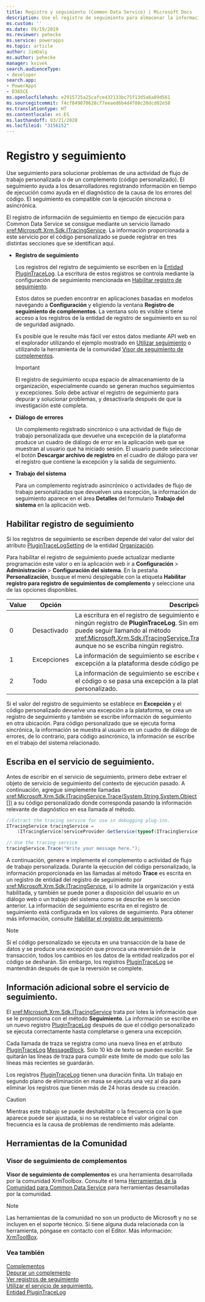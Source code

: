 ```yaml
---
title: Registro y seguimiento (Common Data Service) | Microsoft Docs
description: Use el registro de seguimiento para almacenar la información de ejecución de los complementos para ayudar en la depuración de los complementos.
ms.custom: ''
ms.date: 09/19/2019
ms.reviewer: pehecke
ms.service: powerapps
ms.topic: article
author: JimDaly
ms.author: pehecke
manager: kvivek
search.audienceType:
- developer
search.app:
- PowerApps
- D365CE
ms.openlocfilehash: e2915725a25cafce432133bc75f13d5a6a89d561
ms.sourcegitcommit: f4cf849070628cf7eeaed6b4d4f08c20dcd02e58
ms.translationtype: HT
ms.contentlocale: es-ES
ms.lasthandoff: 03/21/2020
ms.locfileid: "3156152"
---
```

# <a name="tracing-and-logging"></a>Registro y seguimiento

Use seguimiento para solucionar problemas de una actividad de flujo de trabajo personalizada o de un complemento (código personalizado). El seguimiento ayuda a los desarrolladores registrando información en tiempo de ejecución como ayuda en el diagnóstico de la causa de los errores del código. El seguimiento es compatible con la ejecución síncrona o asincrónica.
  
El registro de información de seguimiento en tiempo de ejecución para Common Data Service se consigue mediante un servicio llamado <xref:Microsoft.Xrm.Sdk.ITracingService>. La información proporcionada a este servicio por el código personalizado se puede registrar en tres distintas secciones que se identifican aquí.  

- **Registro de seguimiento**  
  
    Los registros del registro de seguimiento se escriben en la [Entidad PluginTraceLog](reference/entities/plugintracelog.md). La escritura de estos registros se controla mediante la configuración de seguimiento mencionada en [Habilitar registro de seguimiento](#enable-trace-logging).

    Estos datos se pueden encontrar en aplicaciones basadas en modelos navegando a **Configuración** y eligiendo la ventana **Registro de seguimiento de complementos**. La ventana solo es visible si tiene acceso a los registros de la entidad de registro de seguimiento en su rol de seguridad asignado.

    Es posible que le resulte más fácil ver estos datos mediante API web en el explorador utilizando el ejemplo mostrado en [Utilizar seguimiento](debug-plug-in.md#use-tracing) o utilizando la herramienta de la comunidad [Visor de seguimiento de complementos](#plug-in-trace-viewer).

    > [!IMPORTANT]
    > El registro de seguimiento ocupa espacio de almacenamiento de la organización, especialmente cuando se generan muchos seguimientos y excepciones. Solo debe activar el registro de seguimiento para depurar y solucionar problemas, y desactivarla después de que la investigación esté completa.  
  
- **Diálogo de errores**  
  
     Un complemento registrado sincrónico o una actividad de flujo de trabajo personalizada que devuelve una excepción de la plataforma produce un cuadro de diálogo de error en la aplicación web que se muestran al usuario que ha iniciado sesión. El usuario puede seleccionar el botón **Descargar archivo de registro** en el cuadro de diálogo para ver el registro que contiene la excepción y la salida de seguimiento.  
  
- **Trabajo del sistema**  
  
     Para un complemento registrado asincrónico o actividades de flujo de trabajo personalizadas que devuelven una excepción, la información de seguimiento aparece en el área **Detalles** del formulario **Trabajo del sistema** en la aplicación web.  
  
<a name="bkmk_trace-settings"></a>

## <a name="enable-trace-logging"></a>Habilitar registro de seguimiento

Si los registros de seguimiento se escriben depende del valor del valor del atributo [PluginTraceLogSetting](/powerapps/developer/common-data-service/reference/entities/organization#BKMK_PluginTraceLogSetting) de la entidad [Organización](/powerapps/developer/common-data-service/reference/entities/organization).

Para habilitar el registro de seguimiento puede actualizar mediante programación este valor o en la aplicación web ir a **Configuración** > **Administración** > **Configuración del sistema**. En la pestaña **Personalización**, busque el menú desplegable con la etiqueta **Habilitar registro para registro de seguimientos de complemento** y seleccione una de las opciones disponibles.  
  
|Value|Opción|Descripción|  
|------------|-----------------|-----------------|  
|0|Desactivado|La escritura en el registro de seguimiento está deshabilitada. No se creará ningún registro de **PluginTraceLog**. Sin embargo, el código personalizado puede seguir llamando al método <xref:Microsoft.Xrm.Sdk.ITracingService.Trace(System.String,System.Object[])> aunque no se escriba ningún registro.|  
|1|Excepciones|La información de seguimiento se escribe en el registro si se pasa una excepción a la plataforma desde código personalizado.|  
|2|Todo|La información de seguimiento se escribe en el registro cuando se completa el código o se pasa una excepción a la plataforma desde el código personalizado.|  
  
Si el valor del registro de seguimiento se establece en **Excepción** y el código personalizado devuelve una excepción a la plataforma, se crea un registro de seguimiento y también se escribe información de seguimiento en otra ubicación. Para código personalizado que se ejecuta forma sincrónica, la información se muestra al usuario en un cuadro de diálogo de errores, de lo contrario, para código asincrónico, la información se escribe en el trabajo del sistema relacionado.  

## <a name="write-to-the-tracing-service"></a>Escriba en el servicio de seguimiento.

Antes de escribir en el servicio de seguimiento, primero debe extraer el objeto de servicio de seguimiento del contexto de ejecución pasado. A continuación, agregue simplemente llamadas <xref:Microsoft.Xrm.Sdk.ITracingService.Trace(System.String,System.Object[])> a su código personalizado donde corresponda pasando la información relevante de diagnóstico en esa llamada al método.  

  
 ```csharp
//Extract the tracing service for use in debugging plug-ins.
 ITracingService tracingService =
     (ITracingService)serviceProvider.GetService(typeof(ITracingService));

 // Use the tracing service 
 tracingService.Trace("Write your message here.");
 
```

A continuación, genere e implemente el complemento o actividad de flujo de trabajo personalizada. Durante la ejecución del código personalizado, la información proporcionada en las llamadas al método **Trace** es escrita en un registro de entidad del registro de seguimiento por <xref:Microsoft.Xrm.Sdk.ITracingService>, si lo admite la organización y está habilitada, y también se puede poner a disposición del usuario en un diálogo web o un trabajo del sistema como se describe en la sección anterior. La información de seguimiento escrita en el registro de seguimiento está configurada en los valores de seguimiento. Para obtener más información, consulte [Habilitar el registro de seguimiento](#bkmk_trace-settings).  
  
> [!NOTE]
> Si el código personalizado se ejecuta en una transacción de la base de datos y se produce una excepción que provoca una reversión de la transacción, todos los cambios en los datos de la entidad realizados por el código se desharán. Sin embargo, los registros [PluginTraceLog](reference/entities/plugintracelog.md) se mantendrán después de que la reversión se complete.  
  
## <a name="additional-information-about-the-tracing-service"></a>Información adicional sobre el servicio de seguimiento.

El <xref:Microsoft.Xrm.Sdk.ITracingService> trata por lotes la información que se le proporciona con el método **Seguimiento**. La información se escribe en un nuevo registro [PluginTraceLog](reference/entities/plugintracelog.md) después de que el código personalizado se ejecuta correctamente hasta completarse o genera una excepción.  

Cada llamada de traza se registra como una nueva línea en el atributo [PluginTraceLog](reference/entities/plugintracelog.md) [MessageBlock](reference/entities/plugintracelog.md#BKMK_MessageBlock). Solo 10 kb de texto se pueden escribir. Se quitarán las líneas de traza para cumplir este límite de modo que solo las líneas más recientes se guardarán.
  
Los registros [PluginTraceLog](reference/entities/plugintracelog.md) tienen una duración finita. Un trabajo en segundo plano de eliminación en masa se ejecuta una vez al día para eliminar los registros que tienen más de 24 horas desde su creación. 

> [!CAUTION]
> Mientras este trabajo se puede deshabilitar o la frecuencia con la que aparece puede ser ajustada, si no se restablece el valor original con frecuencia es la causa de problemas de rendimiento más adelante.

## <a name="community-tools"></a>Herramientas de la Comunidad

 ### <a name="plug-in-trace-viewer"></a>Visor de seguimiento de complementos

**Visor de seguimiento de complementos** es una herramienta desarrollada por la comunidad XrmToolbox. Consulte el tema [Herramientas de la Comunidad para Common Data Service](community-tools.md) para herramientas desarrolladas por la comunidad.

> [!NOTE]
> Las herramientas de la comunidad no son un producto de Microsoft y no se incluyen en el soporte técnico. Si tiene alguna duda relacionada con la herramienta, póngase en contacto con el Editor. Más información: [XrmToolBox](https://www.xrmtoolbox.com).  

### <a name="see-also"></a>Vea también

[Complementos](plug-ins.md)  
[Depurar un complemento](debug-plug-in.md#use-tracing)  
[Ver registros de seguimiento](tutorial-write-plug-in.md#view-trace-logs)  
[Utilizar el servicio de seguimiento.](write-plug-in.md#use-the-tracing-service)  
[Entidad PluginTraceLog](reference/entities/plugintracelog.md)